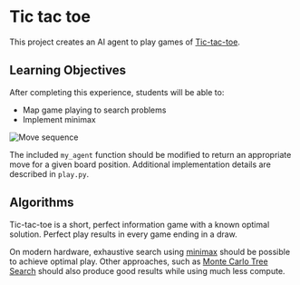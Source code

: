 Tic tac toe
===========

This project creates an AI agent to play games of [Tic-tac-toe](https://en.wikipedia.org/wiki/Tic-tac-toe).

Learning Objectives
-------------------

After completing this experience, students will be able to:

- Map game playing to search problems
- Implement minimax

![Move sequence](https://upload.wikimedia.org/wikipedia/commons/1/1b/Tic-tac-toe-game-1.svg)

The included `my_agent` function should be modified to return an appropriate move for a given board position. Additional implementation details are described in `play.py`.

Algorithms
----------

Tic-tac-toe is a short, perfect information game with a known optimal solution. Perfect play results in every game ending in a draw.

On modern hardware, exhaustive search using [minimax](https://en.wikipedia.org/wiki/Minimax) should be possible to achieve optimal play. Other approaches, such as [Monte Carlo Tree Search](https://en.wikipedia.org/wiki/Monte_Carlo_tree_search) should also produce good results while using much less compute.
